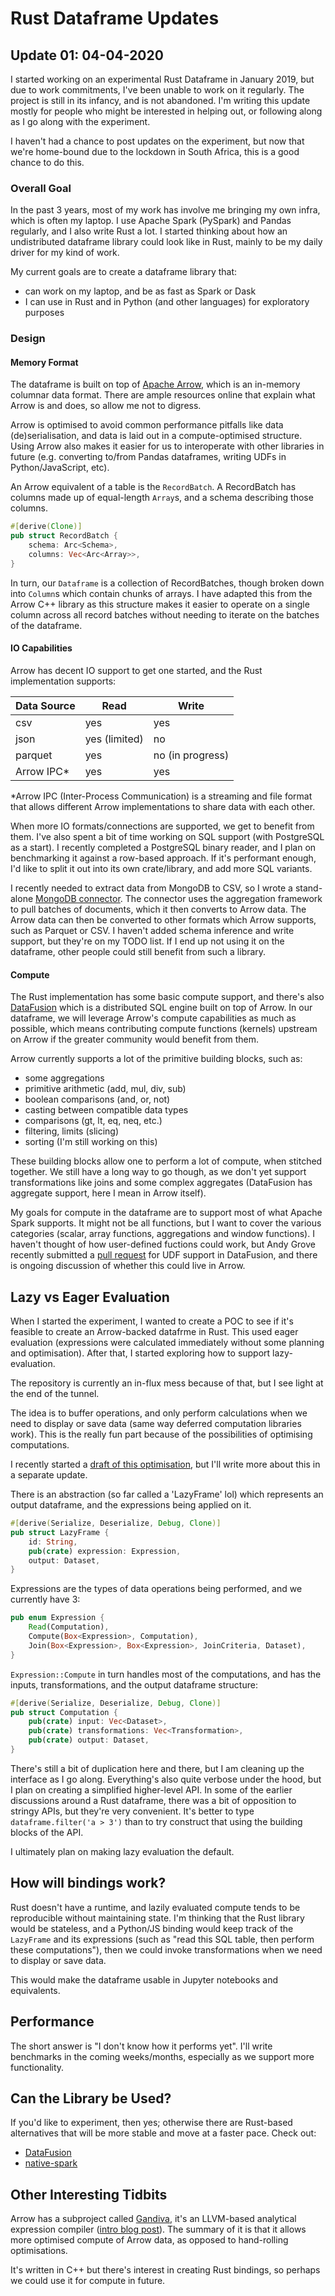 # Rust Dataframe Updates

## Update 01: 04-04-2020

I started working on an experimental Rust Dataframe in January 2019, but due to work commitments, I've been unable to work on it regularly. The project is still in its infancy, and is not abandoned. I'm writing this update mostly for people who might be interested in helping out, or following along as I go along with the experiment.

I haven't had a chance to post updates on the experiment, but now that we're home-bound due to the lockdown in South Africa, this is a good chance to do this.

### Overall Goal

In the past 3 years, most of my work has involve me bringing my own infra, which is often my laptop. I use Apache Spark (PySpark) and Pandas regularly, and I also write Rust a lot. I started thinking about how an undistributed dataframe library could look like in Rust, mainly to be my daily driver for my kind of work.

My current goals are to create a dataframe library that:

* can work on my laptop, and be as fast as Spark or Dask
* I can use in Rust and in Python (and other languages) for exploratory purposes

### Design

#### Memory Format

The dataframe is built on top of [Apache Arrow](https://arrow.apache.org), which is an in-memory columnar data format. There are ample resources online that explain what Arrow is and does, so allow me not to digress.

Arrow is optimised to avoid common performance pitfalls like data (de)serialisation, and data is laid out in a compute-optimised structure. Using Arrow also makes it easier for us to interoperate with other libraries in future (e.g. converting to/from Pandas dataframes, writing UDFs in Python/JavaScript, etc).

An Arrow equivalent of a table is the `RecordBatch`. A RecordBatch has columns made up of equal-length `Array`s, and a schema describing those columns.

```rust
#[derive(Clone)]
pub struct RecordBatch {
    schema: Arc<Schema>,
    columns: Vec<Arc<Array>>,
}
```

In turn, our `Dataframe` is a collection of RecordBatches, though broken down into `Column`s which contain chunks of arrays. I have adapted this from the Arrow C++ library as this structure makes it easier to operate on a single column across all record batches without needing to iterate on the batches of the dataframe.

#### IO Capabilities

Arrow has decent IO support to get one started, and the Rust implementation supports:

| Data Source 	| Read          	| Write            	|
|-------------	|---------------	|------------------	|
| csv         	|      yes      	|        yes       	|
| json        	| yes (limited) 	|        no        	|
| parquet     	|      yes      	| no (in progress) 	|
| Arrow IPC*   	|      yes      	|        yes       	|

*Arrow IPC (Inter-Process Communication) is a streaming and file format that allows different Arrow implementations to share data with each other.

When more IO formats/connections are supported, we get to benefit from them. 
I've also spent a bit of time working on SQL support (with PostgreSQL as a start). I recently completed a PostgreSQL binary reader, and I plan on benchmarking it against a row-based approach. If it's performant enough, I'd like to split it out into its own crate/library, and add more SQL variants.

I recently needed to extract data from MongoDB to CSV, so I wrote a stand-alone [MongoDB connector](https://github.com/TheDataEngine/mongodb-arrow-connector). The connector uses the aggregation framework to pull batches of documents, which it then converts to Arrow data. The Arrow data can then be converted to other formats which Arrow supports, such as Parquet or CSV.
I haven't added schema inference and write support, but they're on my TODO list. If I end up not using it on the dataframe, other people could still benefit from such a library.

#### Compute

The Rust implementation has some basic compute support, and there's also [DataFusion](https://crates.io/datafusion) which is a distributed SQL engine built on top of Arrow. In our dataframe, we will leverage Arrow's compute capabilities as much as possible, which means contributing compute functions (kernels) upstream on Arrow if the greater community would benefit from them.

Arrow currently supports a lot of the primitive building blocks, such as:

* some aggregations
* primitive arithmetic (add, mul, div, sub)
* boolean comparisons (and, or, not)
* casting between compatible data types
* comparisons (gt, lt, eq, neq, etc.)
* filtering, limits (slicing)
* sorting (I'm still working on this)

These building blocks allow one to perform a lot of compute, when stitched together. We still have a long way to go though, as we don't yet support transformations like joins and some complex aggregates (DataFusion has aggregate support, here I mean in Arrow itself).

My goals for compute in the dataframe are to support most of what Apache Spark supports. It might not be all functions, but I want to cover the various categories (scalar, array functions, aggregations and window functions). I haven't thought of how user-defined fuctions could work, but Andy Grove recently submitted a [pull request](https://github.com/apache/arrow/pull/6749) for UDF support in DataFusion, and there is ongoing discussion of whether this could live in Arrow.

## Lazy vs Eager Evaluation

When I started the experiment, I wanted to create a POC to see if it's feasible to create an Arrow-backed datafrme in Rust. This used eager evaluation (expressions were calculated immediately without some planning and optimisation). After that, I started exploring how to support lazy-evaluation.

The repository is currently an in-flux mess because of that, but I see light at the end of the tunnel.

The idea is to buffer operations, and only perform calculations when we need to display or save data (same way deferred computation libraries work). This is the really fun part because of the possibilities of optimising computations. 

I recently started a [draft of this optimisation](https://github.com/nevi-me/rust-dataframe/blob/master/src/optimiser.rs), but I'll write more about this in a separate update.

There is an abstraction (so far called a 'LazyFrame' lol) which represents an output dataframe, and the expressions being applied on it.

```rust
#[derive(Serialize, Deserialize, Debug, Clone)]
pub struct LazyFrame {
    id: String,
    pub(crate) expression: Expression,
    output: Dataset,
}
```

Expressions are the types of data operations being performed, and we currently have 3:

```rust
pub enum Expression {
    Read(Computation),
    Compute(Box<Expression>, Computation),
    Join(Box<Expression>, Box<Expression>, JoinCriteria, Dataset),
}
```

`Expression::Compute` in turn handles most of the computations, and has the inputs, transformations, and the output dataframe structure:

```rust
#[derive(Serialize, Deserialize, Debug, Clone)]
pub struct Computation {
    pub(crate) input: Vec<Dataset>,
    pub(crate) transformations: Vec<Transformation>,
    pub(crate) output: Dataset,
}
```

There's still a bit of duplication here and there, but I am cleaning up the interface as I go along. Everything's also quite verbose under the hood, but I plan on creating a simplified higher-level API. 
In some of the earlier discussions around a Rust dataframe, there was a bit of opposition to stringy APIs, but they're very convenient. It's better to type `dataframe.filter('a > 3')` than to try construct that using the building blocks of the API.

I ultimately plan on making lazy evaluation the default.

## How will bindings work?

Rust doesn't have a runtime, and lazily evaluated compute tends to be reproducible without maintaining state. 
I'm thinking that the Rust library would be stateless, and a Python/JS binding would keep track of the `LazyFrame` and its expressions (such as "read this SQL table, then perform these computations"), then we could invoke transformations when we need to display or save data.

This would make the dataframe usable in Jupyter notebooks and equivalents.

## Performance

The short answer is "I don't know how it performs yet". I'll write benchmarks in the coming weeks/months, especially as we support more functionality.

## Can the Library be Used?

If you'd like to experiment, then yes; otherwise there are Rust-based alternatives that will be more stable and move at a faster pace.
Check out:

* [DataFusion](https://crates.io/datafusion)
* [native-spark](https://github.com/rajasekarv/native_spark) 

## Other Interesting Tidbits

Arrow has a subproject called [Gandiva](https://github.com/apache/arrow/tree/master/cpp/src/gandiva), it's an LLVM-based analytical expression compiler ([intro blog post](https://arrow.apache.org/blog/2018/12/05/gandiva-donation/)). The summary of it is that it allows more optimised compute of Arrow data, as opposed to hand-rolling optimisations.

It's written in C++ but there's interest in creating Rust bindings, so perhaps we could use it for compute in future.